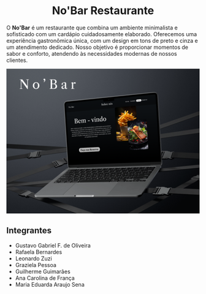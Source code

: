 
<h1 align="center" > <b> No'Bar Restaurante </b> </h1>

O **No'Bar** é um restaurante que combina um ambiente minimalista e sofisticado com um cardápio cuidadosamente elaborado. Oferecemos uma experiência gastronômica única, com um design em tons de preto e cinza e um atendimento dedicado. Nosso objetivo é proporcionar momentos de sabor e conforto, atendendo às necessidades modernas de nossos clientes.

![Mockup do Projeto](imagens/Thumbnailthumbnail.png)

## **Integrantes**

- Gustavo Gabriel F. de Oliveira
- Rafaela Bernardes
- Leonardo Zuzi
- Graziela Pessoa
- Guilherme Guimarães
- Ana Carolina de França
- Maria Eduarda Araujo Sena
